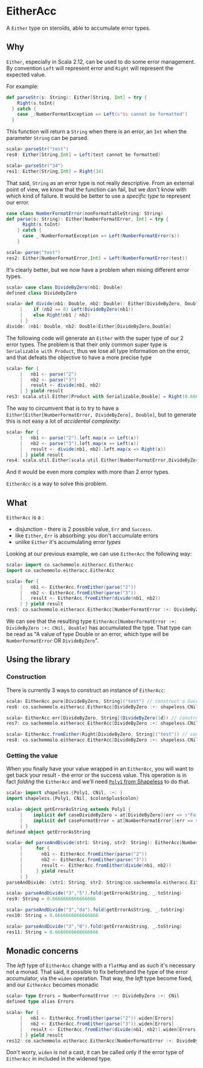 EitherAcc
=========

A `Either` type on steroïds, able to accumulate error types. 


Why
---
`Either`, especially in Scala 2.12, can be used to do some error management. 
By convention `Left` will represent error and `Right` will represent the expected value.

For example: 
```scala
def parseStr(s: String): Either[String, Int] = try {
    Right(s.toInt)
  } catch {
    case _:NumberFormatException => Left(s"$s cannot be formatted")
  }  
```

This function will return a `String` when there is an error, an `Int` when the parameter `String` can be parsed.

```scala
scala> parseStr("test")
res0: Either[String,Int] = Left(test cannot be formatted)

scala> parseStr("34")
res1: Either[String,Int] = Right(34)
```

That said, `String` as an error type is not really descriptive. 
From an external point of view, we know that the function can fail, but we don't know with which kind of failure.
It would be better to use a _specific type_ to represent our error.

```scala
case class NumberFormatError(nonFormattableString: String)
def parse(s: String): Either[NumberFormatError, Int] = try {
      Right(s.toInt)
    } catch {
      case _:NumberFormatException => Left(NumberFormatError(s))
    }  
```

```scala
scala> parse("test")
res2: Either[NumberFormatError,Int] = Left(NumberFormatError(test))
```

It's clearly better, but we now have a problem when mixing different error types.

```scala
scala> case class DivideByZero(nb1: Double) 
defined class DivideByZero

scala> def divide(nb1: Double, nb2: Double): Either[DivideByZero, Double] = {
     |    if (nb2 == 0) Left(DivideByZero(nb1))
     |    else Right(nb1 / nb2)
     | }
divide: (nb1: Double, nb2: Double)Either[DivideByZero,Double]
```

The following code will generate an `Either` with the super type of our 2 error types. The problem is that their only common super type is
`Serializable with Product`, thus we lose all type information on the error, and that defeats the objective to have a more precise type

```scala
scala> for {
     |   nb1 <- parse("2")
     |   nb2 <- parse("3")
     |   result <- divide(nb1, nb2)
     | } yield result
res3: scala.util.Either[Product with Serializable,Double] = Right(0.6666666666666666)
```

The way to circumvent that is to try to have a
`Either[Either[NumberFormatError, DivideByZero], Double]`, but to generate this is not easy a lot of _accidental complexity_:


```scala
scala> for {
     |   nb1 <- parse("2").left.map(x => Left(x))
     |   nb2 <- parse("3").left.map(x => Left(x))
     |   result <- divide(nb1, nb2).left.map(x => Right(x))
     | } yield result
res4: scala.util.Either[scala.util.Either[NumberFormatError,DivideByZero],Double] = Right(0.6666666666666666)
```

And it would be even more complex with more than 2 error types.

`EitherAcc` is a way to solve this problem.
 
What
---

`EitherAcc` is a :
   - disjunction - there is 2 possible value, `Err` and `Success`.
   - like `Either`, `Err` is absorbing: you don't accumulate errors
   - unlike `Either` it's accumulating error _types_
   
Looking at our previous example, we can use `EitherAcc` the following way:

```scala
scala> import co.sachemmolo.eitheracc.EitherAcc
import co.sachemmolo.eitheracc.EitherAcc

scala> for {
     |   nb1 <- EitherAcc.fromEither(parse("2"))
     |   nb2 <- EitherAcc.fromEither(parse("3"))
     |   result <- EitherAcc.fromEither(divide(nb1, nb2))
     | } yield result
res5: co.sachemmolo.eitheracc.EitherAcc[NumberFormatError :+: DivideByZero :+: shapeless.CNil,Double] = Success(0.6666666666666666)
```

We can see that the resulting type `EitherAcc[NumberFormatError :+: DivideByZero :+: CNil, Double]` has accumulated the type.
That type can be read as "A value of type Double or an error, which type will be `NumberFormatError` OR `DivideByZero`".

Using the library
-------

### Construction
There is currently 3 ways to construct an instance of `EitherAcc`:
```scala
scala> EitherAcc.pure[DivideByZero, String]("test") // construct a Success Value
res6: co.sachemmolo.eitheracc.EitherAcc[DivideByZero :+: shapeless.CNil,String] = Success(test)

scala> EitherAcc.err[DivideByZero, String](DivideByZero(1d)) // construct an Error Value
res7: co.sachemmolo.eitheracc.EitherAcc[DivideByZero :+: shapeless.CNil,String] = Err(Inl(DivideByZero(1.0)))

scala> EitherAcc.fromEither(Right[DivideByZero, String]("test")) // construct a value depending of the Either
res8: co.sachemmolo.eitheracc.EitherAcc[DivideByZero :+: shapeless.CNil,String] = Success(test)
```

### Getting the value

When you finally have your value wrapped in an `EitherAcc`, you will want to get back your result - the error or the success value.
This operation is in fact _folding_ the `EitherAcc` and we'll need [`Poly1` from Shapeless](https://github.com/milessabin/shapeless/wiki/Feature-overview:-shapeless-2.0.0#polymorphic-function-values) to do that.

```scala
scala> import shapeless.{Poly1, CNil, :+: }
import shapeless.{Poly1, CNil, $colon$plus$colon}

scala> object getErrorAsString extends Poly1 {
     |    implicit def caseDivideByZero = at[DivideByZero](err => s"Fail to divide ${err.nb1} by 0")
     |    implicit def caseFormatError = at[NumberFormatError](err => s"Fail format ${err.nonFormattableString} to number")
     | }
defined object getErrorAsString

scala> def parseAndDivide(str1: String, str2: String): EitherAcc[NumberFormatError :+: DivideByZero :+: CNil, Double] = {
     |     for {
     |       nb1 <- EitherAcc.fromEither(parse("2"))
     |       nb2 <- EitherAcc.fromEither(parse("3"))
     |       result <- EitherAcc.fromEither(divide(nb1, nb2))
     |     } yield result
     | }
parseAndDivide: (str1: String, str2: String)co.sachemmolo.eitheracc.EitherAcc[NumberFormatError :+: DivideByZero :+: shapeless.CNil,Double]
```

```scala
scala> parseAndDivide("3","5").fold(getErrorAsString, _.toString)
res9: String = 0.6666666666666666

scala> parseAndDivide("3","da").fold(getErrorAsString, _.toString)
res10: String = 0.6666666666666666

scala> parseAndDivide("3","0").fold(getErrorAsString, _.toString)
res11: String = 0.6666666666666666
```

Monadic concerns
----------------

The _left_ type of `EitherAcc` change with a `flatMap` and as such it's necessary not a monad.
That said, it possible to fix beforehand the type of the error accumulator, via the `widen` operation.
That way, the _left_ type become fixed, and our `EitherAcc` becomes monadic
 
```scala
scala> type Errors = NumberFormatError :+: DivideByZero :+: CNil
defined type alias Errors

scala> for {
     |   nb1 <- EitherAcc.fromEither(parse("2")).widen[Errors]
     |   nb2 <- EitherAcc.fromEither(parse("3")).widen[Errors]
     |   result <- EitherAcc.fromEither(divide(nb1, nb2)).widen[Errors]
     | } yield result
res12: co.sachemmolo.eitheracc.EitherAcc[NumberFormatError :+: DivideByZero :+: shapeless.CNil,Double] = Success(0.6666666666666666)
``` 

Don't worry, `widen` is not a cast, it can be called only if the error type of `EitherAcc` in included in the widened type.
   

